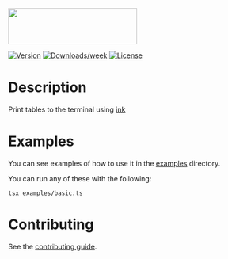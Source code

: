 <img src="https://user-images.githubusercontent.com/449385/38243295-e0a47d58-372e-11e8-9bc0-8c02a6f4d2ac.png" width="260" height="73">

[![Version](https://img.shields.io/npm/v/@oclif/table.svg)](https://npmjs.org/package/@oclif/table)
[![Downloads/week](https://img.shields.io/npm/dw/@oclif/table.svg)](https://npmjs.org/package/@oclif/table)
[![License](https://img.shields.io/npm/l/@oclif/table.svg)](https://github.com/oclif/table/blob/main/LICENSE)

# Description

Print tables to the terminal using [ink](https://www.npmjs.com/package/ink)

# Examples

You can see examples of how to use it in the [examples](./examples/) directory.

You can run any of these with the following:

```
tsx examples/basic.ts
```

# Contributing

See the [contributing guide](./CONRTIBUTING.md).
